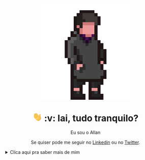 <div align='center'>
  <img align='center' width='300' alt="GIF" src="https://github.com/AllanKley/AllanKley/blob/main/public/images/ProfileGif.gif"/>
</div>

<h1 align='center'><img src="https://raw.githubusercontent.com/ABSphreak/ABSphreak/master/gifs/Hi.gif" width="30px"> :v: Iai, tudo tranquilo?</h1>
<p align='center'>
Eu sou o Allan
</p>
<p align='center'>Se quiser pode me seguir no <a href="https://br.linkedin.com/in/allan-kley-4598a118b">Linkedin</a> ou no <a href="https://twitter.com/allan_kley">Twitter</a>.</p>

<details><summary>Clica aqui pra saber mais de mim</summary>
<h1 align='center'><i>Stay awesome!</i></h1>



<div align="center">
  <a href="https://github.com/AllanKley">
  <img height="180em" src="https://github-readme-stats.vercel.app/api?username=AllanKley&show_icons=true&theme=dracula&include_all_commits=true&count_private=true"/>
  <img height="180em" src="https://github-readme-stats.vercel.app/api/top-langs/?username=AllanKley&layout=compact&langs_count=7&theme=dracula"/>
</div>



<div style="display: inline_block"><br>
  <img align="center" alt="Rafa-HTML" height="30" width="40" src="https://raw.githubusercontent.com/devicons/devicon/master/icons/html5/html5-plain.svg">
  <img align="center" alt="Rafa-CSS" height="30" width="40" src="https://raw.githubusercontent.com/devicons/devicon/master/icons/css3/css3-plain.svg">
  <img align="center" alt="Rafa-Python" height="30" width="40" src="https://raw.githubusercontent.com/devicons/devicon/master/icons/python/python-plain.svg">
  <img align="center" alt="Rafa-Csharp" height="30" width="40" src="https://raw.githubusercontent.com/devicons/devicon/master/icons/csharp/csharp-plain.svg">
  <img align="center" alt="Rafa-Csharp" height="30" width="40" src="https://raw.githubusercontent.com/devicons/devicon/master/icons/c/c-plain.svg">
  
</div>

[![GitHub Allan]( https://img.shields.io/github/followers/AllanKley?label=follow&style=social)](https://github.com/AllanKley)

<div style="display: inline_block"> 
  <div align="center">
    <a href="https://instagram.com/rafaballerini" target="_blank"><img src="https://img.shields.io/badge/-Instagram-%23E4405F?style=for-the-badge&logo=instagram&logoColor=white" target="_blank"></a>
      <a href="https://www.twitch.tv/rafaballerinii" target="_blank"><img src="https://img.shields.io/badge/Twitch-9146FF?style=for-the-badge&logo=twitch&logoColor=white" target="_blank"></a>
   <a href="https://discord.gg/wagxzStdcR" target="_blank"><img src="https://img.shields.io/badge/Discord-7289DA?style=for-the-badge&logo=discord&logoColor=white" target="_blank"></a> 
    <a href = "mailto:contatorafaballerini@gmail.com"><img src="https://img.shields.io/badge/-Gmail-%23333?style=for-the-badge&logo=gmail&logoColor=white" target="_blank"></a>
    <a href="https://www.linkedin.com/in/rafaella-ballerini-45875016a" target="_blank"><img src="https://img.shields.io/badge/-LinkedIn-%230077B5?style=for-the-badge&logo=linkedin&logoColor=white" target="_blank"></a> 
  </div>
</div>




  
  
<p align="center">
  <img src="https://capsule-render.vercel.app/api?type=waving&color=gradient&height=60&section=footer"/>
</p>
